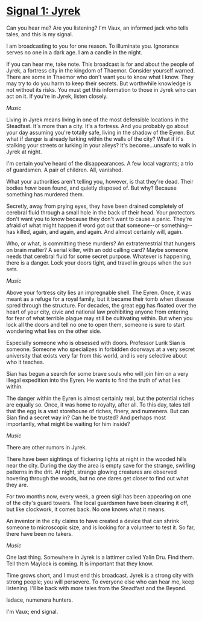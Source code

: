 # [Signal 1: Jyrek](http://numenerathesignal.blogspot.com/2013/09/signal-1-jyrek.html)

Can you hear me? Are you listening? I'm Vaux, an informed jack who tells tales,
and this is my signal.

I am broadcasting to you for one reason. To illuminate you. Ignorance serves
no one in a dark age. I am a candle in the night.

If you can hear me, take note. This broadcast is for and about the people of
Jyrek, a fortress city in the kingdom of Thaemor. Consider yourself warned.
There are some in Thaemor who don't want you to know what I know. They may try
to do you harm to keep their secrets. But worthwhile knowledge is not without
its risks. You must get this information to those in Jyrek who can act on it.
If you're in Jyrek, listen closely.

*Music*

Living in Jyrek means living in one of the most defensible locations in the
Steadfast. It's more than a city. It's a fortress. And you probably go about
your day assuming you're totally safe, living in the shadow of the Eyren. But
what if danger is already lurking within the walls of the city? What if it's
stalking your streets or lurking in your alleys? It's become...unsafe to walk
in Jyrek at night.

I'm certain you've heard of the disappearances. A few local vagrants; a trio of
guardsmen. A pair of children. All, vanished.

What your authorities aren't telling you, however, is that they're dead. Their
bodies *have* been found, and quietly disposed of. But why? Because something
has murdered them.

Secretly, away from prying eyes, they have been drained completely of cerebral
fluid through a small hole in the back of their head. Your protectors don't
want you to know because they don't want to cause a panic. They're afraid of
what might happen if word got out that someone--or something--has killed,
again, and again, and again. And almost certainly will, again.

Who, or what, is committing these murders? An extraterrestrial that hungers on
brain matter? A serial killer, with an odd calling card? Maybe someone needs
that cerebral fluid for some secret purpose. Whatever is happening, there is a
danger. Lock your doors tight, and travel in groups when the sun sets.

*Music*

Above your fortress city lies an impregnable shell. The Eyren. Once, it was
meant as a refuge for a royal family, but it became their tomb when disease
spred through the structure. For decades, the great egg has floated over the
heart of your city, civic and national law prohibiting anyone from entering for
fear of what terrible plague may still be cultivating within. But when you lock
all the doors and tell no one to open them, someone is sure to start wondering
what lies on the other side.

Especially someone who is obsessed with doors. Professor Lurik Sian is someone.
Someone who specializes in forbidden doorways at a very secret university that
exists very far from this world, and is very selective about who it teaches.

Sian has begun a search for some brave souls who will join him on a very
illegal expedition into the Eyren. He wants to find the truth of what lies
within.

The danger within the Eyren is almost certainly real, but the potential riches
are equally so. Once, it was home to royalty, after all. To this day, tales
tell that the egg is a vast storehouse of riches, finery, and numenera. But can
Sian find a secret way in? Can he be trusted? And perhaps most importantly,
what might be waiting for him inside?

*Music*

There are other rumors in Jyrek.

There have been sightings of flickering lights at night in the wooded hills
near the city. During the day the area is empty save for the strange, swirling
patterns in the drit. At night, strange glowing creatures are observed hovering
through the woods, but no one dares get closer to find out what they are.

For two months now, every week, a green sigil has been appearing on one of the
city's guard towers. The local guardsmen have been clearing it off, but like
clockwork, it comes back. No one knows what it means.

An inventor in the city claims to have created a device that can shrink someone
to microscopic size, and is looking for a volunteer to test it. So far, there
have been no takers.

*Music*

One last thing. Somewhere in Jyrek is a lattimer called Yalin Dru. Find them.
Tell them Maylock is coming. It is important that they know.

Time grows short, and I must end this broadcast. Jyrek is a strong city with
strong people; you will persevere. To everyone else who can hear me, keep
listening. I'll be back with more tales from the Steadfast and the Beyond.

Iadace, numenera hunters.

I'm Vaux; end signal.
